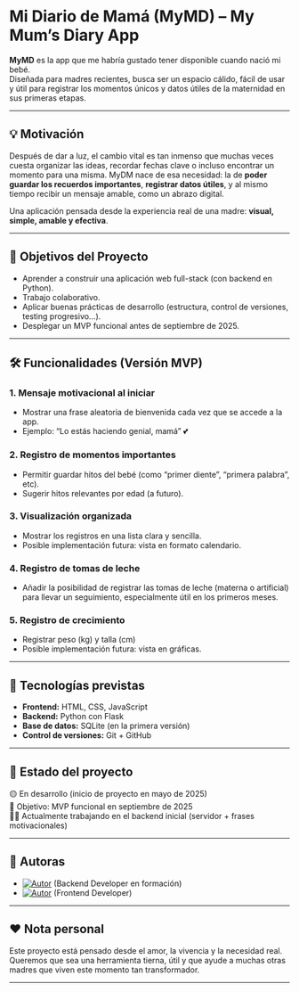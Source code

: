 # Mi Diario de Mamá (MyMD) – My Mum’s Diary App

**MyMD** es la app que me habría gustado tener disponible cuando nació mi bebé.  
Diseñada para madres recientes, busca ser un espacio cálido, fácil de usar y útil para registrar los momentos únicos y datos útiles de la maternidad en sus primeras etapas.

---

## 💡 Motivación

Después de dar a luz, el cambio vital es tan inmenso que muchas veces cuesta organizar las ideas, recordar fechas clave o incluso encontrar un momento para una misma. MyDM nace de esa necesidad: la de **poder guardar los recuerdos importantes**, **registrar datos útiles**, y al mismo tiempo recibir un mensaje amable, como un abrazo digital.

Una aplicación pensada desde la experiencia real de una madre: **visual, simple, amable y efectiva**.

---

## 🎯 Objetivos del Proyecto

- Aprender a construir una aplicación web full-stack (con backend en Python).
- Trabajo colaborativo.
- Aplicar buenas prácticas de desarrollo (estructura, control de versiones, testing progresivo...).
- Desplegar un MVP funcional antes de septiembre de 2025.

---

## 🛠️ Funcionalidades (Versión MVP)

### 1. Mensaje motivacional al iniciar
- Mostrar una frase aleatoria de bienvenida cada vez que se accede a la app.
- Ejemplo: “Lo estás haciendo genial, mamá” 💕

### 2. Registro de momentos importantes
- Permitir guardar hitos del bebé (como “primer diente”, “primera palabra”, etc).
- Sugerir hitos relevantes por edad (a futuro).

### 3. Visualización organizada
- Mostrar los registros en una lista clara y sencilla.
- Posible implementación futura: vista en formato calendario.

### 4. Registro de tomas de leche
- Añadir la posibilidad de registrar las tomas de leche (materna o artificial) para llevar un seguimiento, especialmente útil en los primeros meses.

### 5. Registro de crecimiento
- Registrar peso (kg) y talla (cm)
- Posible implementación futura: vista en gráficas.

---

## 🧩 Tecnologías previstas

- **Frontend:** HTML, CSS, JavaScript
- **Backend:** Python con Flask
- **Base de datos:** SQLite (en la primera versión)
- **Control de versiones:** Git + GitHub

---

## 🚀 Estado del proyecto

🟡 En desarrollo (inicio de proyecto en mayo de 2025)  
🎯 Objetivo: MVP funcional en septiembre de 2025  
👩‍💻 Actualmente trabajando en el backend inicial (servidor + frases motivacionales)

---

## 🤝 Autoras

- [![Autor](https://img.shields.io/badge/GitHub-Gracia%20GarPin-yellow?style=flat&logo=github)](https://github.com/graciagarpin) (Backend Developer en formación)  
- [![Autor](https://img.shields.io/badge/GitHub-Mónica%20H-orange?style=flat&logo=github)](https://github.com/monicahdev) (Frontend Developer)

---

## ❤️ Nota personal

Este proyecto está pensado desde el amor, la vivencia y la necesidad real.  
Queremos que sea una herramienta tierna, útil y que ayude a muchas otras madres que viven este momento tan transformador.

---
